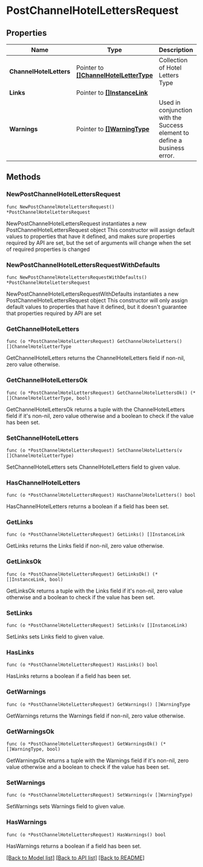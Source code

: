 # PostChannelHotelLettersRequest

## Properties

Name | Type | Description | Notes
------------ | ------------- | ------------- | -------------
**ChannelHotelLetters** | Pointer to [**[]ChannelHotelLetterType**](ChannelHotelLetterType.md) | Collection of Hotel Letters Type | [optional] 
**Links** | Pointer to [**[]InstanceLink**](InstanceLink.md) |  | [optional] 
**Warnings** | Pointer to [**[]WarningType**](WarningType.md) | Used in conjunction with the Success element to define a business error. | [optional] 

## Methods

### NewPostChannelHotelLettersRequest

`func NewPostChannelHotelLettersRequest() *PostChannelHotelLettersRequest`

NewPostChannelHotelLettersRequest instantiates a new PostChannelHotelLettersRequest object
This constructor will assign default values to properties that have it defined,
and makes sure properties required by API are set, but the set of arguments
will change when the set of required properties is changed

### NewPostChannelHotelLettersRequestWithDefaults

`func NewPostChannelHotelLettersRequestWithDefaults() *PostChannelHotelLettersRequest`

NewPostChannelHotelLettersRequestWithDefaults instantiates a new PostChannelHotelLettersRequest object
This constructor will only assign default values to properties that have it defined,
but it doesn't guarantee that properties required by API are set

### GetChannelHotelLetters

`func (o *PostChannelHotelLettersRequest) GetChannelHotelLetters() []ChannelHotelLetterType`

GetChannelHotelLetters returns the ChannelHotelLetters field if non-nil, zero value otherwise.

### GetChannelHotelLettersOk

`func (o *PostChannelHotelLettersRequest) GetChannelHotelLettersOk() (*[]ChannelHotelLetterType, bool)`

GetChannelHotelLettersOk returns a tuple with the ChannelHotelLetters field if it's non-nil, zero value otherwise
and a boolean to check if the value has been set.

### SetChannelHotelLetters

`func (o *PostChannelHotelLettersRequest) SetChannelHotelLetters(v []ChannelHotelLetterType)`

SetChannelHotelLetters sets ChannelHotelLetters field to given value.

### HasChannelHotelLetters

`func (o *PostChannelHotelLettersRequest) HasChannelHotelLetters() bool`

HasChannelHotelLetters returns a boolean if a field has been set.

### GetLinks

`func (o *PostChannelHotelLettersRequest) GetLinks() []InstanceLink`

GetLinks returns the Links field if non-nil, zero value otherwise.

### GetLinksOk

`func (o *PostChannelHotelLettersRequest) GetLinksOk() (*[]InstanceLink, bool)`

GetLinksOk returns a tuple with the Links field if it's non-nil, zero value otherwise
and a boolean to check if the value has been set.

### SetLinks

`func (o *PostChannelHotelLettersRequest) SetLinks(v []InstanceLink)`

SetLinks sets Links field to given value.

### HasLinks

`func (o *PostChannelHotelLettersRequest) HasLinks() bool`

HasLinks returns a boolean if a field has been set.

### GetWarnings

`func (o *PostChannelHotelLettersRequest) GetWarnings() []WarningType`

GetWarnings returns the Warnings field if non-nil, zero value otherwise.

### GetWarningsOk

`func (o *PostChannelHotelLettersRequest) GetWarningsOk() (*[]WarningType, bool)`

GetWarningsOk returns a tuple with the Warnings field if it's non-nil, zero value otherwise
and a boolean to check if the value has been set.

### SetWarnings

`func (o *PostChannelHotelLettersRequest) SetWarnings(v []WarningType)`

SetWarnings sets Warnings field to given value.

### HasWarnings

`func (o *PostChannelHotelLettersRequest) HasWarnings() bool`

HasWarnings returns a boolean if a field has been set.


[[Back to Model list]](../README.md#documentation-for-models) [[Back to API list]](../README.md#documentation-for-api-endpoints) [[Back to README]](../README.md)


